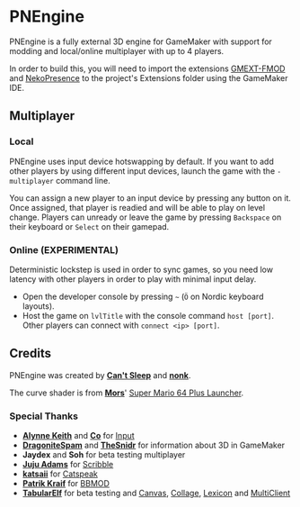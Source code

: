 # PNEngine

PNEngine is a fully external 3D engine for GameMaker with support for modding
and local/online multiplayer with up to 4 players.

In order to build this, you will need to import the extensions
[GMEXT-FMOD](https://github.com/YoYoGames/GMEXT-FMOD)
and [NekoPresence](https://github.com/nkrapivin/NekoPresence) to the project's
Extensions folder using the GameMaker IDE.

## Multiplayer

### Local

PNEngine uses input device hotswapping by default. If you want to add other
players by using different input devices, launch the game with the
`-multiplayer` command line.

You can assign a new player to an input device by pressing any button on it.
Once assigned, that player is readied and will be able to play on level change.
Players can unready or leave the game by pressing `Backspace` on their keyboard
or `Select` on their gamepad.

### Online (EXPERIMENTAL)

Deterministic lockstep is used in order to sync games, so you need low latency
with other players in order to play with minimal input delay.

- Open the developer console by pressing `~` (`Ö` on Nordic keyboard layouts).
- Host the game on `lvlTitle` with the console command `host [port]`. Other players can connect with `connect <ip> [port]`.

## Credits

PNEngine was created by **[Can't Sleep](https://cantsleep.cc)** and **[nonk](https://nonk.dev)**.

The curve shader is from **[Mors](https://mors-games.com/)**' [Super Mario 64 Plus Launcher](https://github.com/MorsGames/sm64plus-launcher).

### Special Thanks

- **[Alynne Keith](https://offalynne.neocities.org)** and **[Co](https://offalynne.github.io/Input/#/6.0/Credits)** for [Input](https://github.com/offalynne/Input)
- **[DragoniteSpam](https://github.com/DragoniteSpam)** and **[TheSnidr](https://thesnidr.com)** for information about 3D in GameMaker
- **Jaydex** and **Soh** for beta testing multiplayer
- **[Juju Adams](http://www.jujuadams.com)** for [Scribble](https://github.com/JujuAdams/Scribble)
- **[katsaii](https://www.katsaii.com)** for [Catspeak](https://www.katsaii.com/catspeak-lang)
- **[Patrik Kraif](https://github.com/kraifpatrik)** for [BBMOD](https://blueburn.cz/bbmod)
- **[TabularElf](https://tabularelf.com)** for beta testing and [Canvas](https://github.com/tabularelf/Canvas), [Collage](https://github.com/tabularelf/Collage), [Lexicon](https://github.com/tabularelf/lexicon) and [MultiClient](https://github.com/tabularelf/MultiClient)
